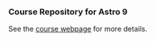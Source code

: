 ### Course Repository for Astro 9

See the <a href="https://nkern.github.io/Astro_9/index.html">course webpage</a> for more details.
